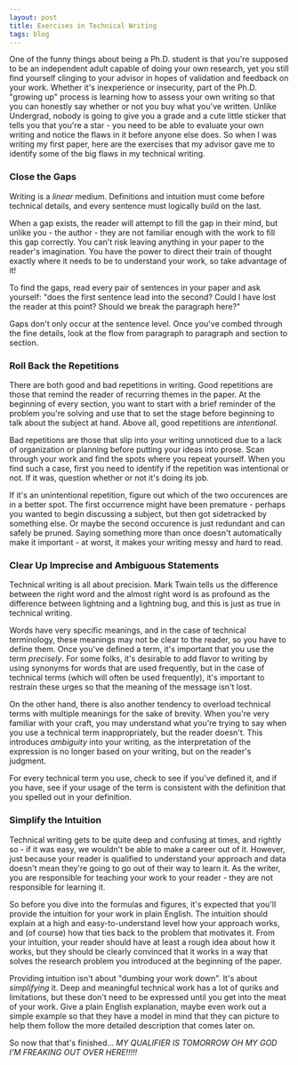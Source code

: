 ```yaml
---
layout: post
title: Exercises in Technical Writing
tags: blog
---
```


One of the funny things about being a Ph.D. student is that you're supposed to be an independent adult capable of doing your own research, yet you still find yourself clinging to your advisor in hopes of validation and feedback on your work. Whether it's inexperience or insecurity, part of the Ph.D. "growing up" process is learning how to assess your own writing so that you can honestly say whether or not you buy what you've written. Unlike Undergrad, nobody is going to give you a grade and a cute little sticker that tells you that you're a star - you need to be able to evaluate your own writing and notice the flaws in it before anyone else does. So when I was writing my first paper, here are the exercises that my advisor gave me to identify some of the big flaws in my technical writing.

### Close the Gaps
Writing is a <em>linear</em> medium. Definitions and intuition must come before technical details, and every sentence must logically build on the last.

When a gap exists, the reader will attempt to fill the gap in their mind, but unlike you - the author - they are not familiar enough with the work to fill this gap correctly. You can't risk leaving anything in your paper to the reader's imagination. You have the power to direct their train of thought exactly where it needs to be to understand your work, so take advantage of it!

To find the gaps, read every pair of sentences in your paper and ask yourself: "does the first sentence lead into the second? Could I have lost the reader at this point? Should we break the paragraph here?"

Gaps don't only occur at the sentence level. Once you've combed through the fine details, look at the flow from paragraph to paragraph and section to section.

### Roll Back the Repetitions
There are both good and bad repetitions in writing. Good repetitions are those that remind the reader of recurring themes in the paper. At the beginning of every section, you want to start with a brief reminder of the problem you're solving and use that to set the stage before beginning to talk about the subject at hand. Above all, good repetitions are <em>intentional</em>.

Bad repetitions are those that slip into your writing unnoticed due to a lack of organization or planning before putting your ideas into prose. Scan through your work and find the spots where you repeat yourself. When you find such a case, first you need to identify if the repetition was intentional or not. If it was, question whether or not it's doing its job.

If it's an unintentional repetition, figure out which of the two occurences are in a better spot. The first occurrence might have been premature - perhaps you wanted to begin discussing a subject, but then got sidetracked by something else. Or maybe the second occurence is just redundant and can safely be pruned. Saying something more than once doesn't automatically make it important - at worst, it makes your writing messy and hard to read.

### Clear Up Imprecise and Ambiguous Statements
Technical writing is all about precision. Mark Twain tells us the difference between the right word and the almost right word is as profound as the difference between lightning and a lightning bug, and this is just as true in technical writing.

Words have very specific meanings, and in the case of technical terminology, these meanings may not be clear to the reader, so you have to define them. Once you've defined a term, it's important that you use the term <em>precisely</em>. For some folks, it's desirable to add flavor to writing by using synonyms for words that are used frequently, but in the case of technical terms (which will often be used frequently), it's important to restrain these urges so that the meaning of the message isn't lost.

On the other hand, there is also another tendency to overload technical terms with multiple meanings for the sake of brevity. When you're very familiar with your craft, you may understand what you're trying to say when you use a technical term inappropriately, but the reader doesn't. This introduces <em>ambiguity</em> into your writing, as the interpretation of the expression is no longer based on your writing, but on the reader's judgment.

For every technical term you use, check to see if you've defined it, and if you have, see if your usage of the term is consistent with the definition that you spelled out in your definition.

### Simplify the Intuition
Technical writing gets to be quite deep and confusing at times, and rightly so - if it was easy, we wouldn't be able to make a career out of it. However, just because your reader is qualified to understand your approach and data doesn't mean they're going to go out of their way to learn it. As the writer, you are responsible for teaching your work to your reader - they are not responsible for learning it.

So before you dive into the formulas and figures, it's expected that you'll provide the intuition for your work in plain English. The intuition should explain at a high and easy-to-understand level how your approach works, and (of course) how that ties back to the problem that motivates it. From your intuition, your reader should have at least a rough idea about how it works, but they should be clearly convinced that it works in a way that solves the research problem you introduced at the beginning of the paper.

Providing intuition isn't about "dumbing your work down". It's about <em>simplifying</em> it. Deep and meaningful technical work has a lot of quriks and limitations, but these don't need to be expressed until you get into the meat of your work. Give a plain English explanation, maybe even work out a simple example so that they have a model in mind that they can picture to help them follow the more detailed description that comes later on.

So now that that's finished... <em>MY QUALIFIER IS TOMORROW OH MY GOD I'M FREAKING OUT OVER HERE!!!!!</em>


